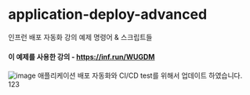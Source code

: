 # application-deploy-advanced
인프런 배포 자동화 강의 예제 명령어 & 스크립트들

#### 이 예제를 사용한 강의 - https://inf.run/WUGDM
![image](https://github.com/lleellee0/application-deploy-advanced/assets/14347593/96691c72-a4d7-4dec-ab1c-1d0d4859fdcb)
애플리케이션 배포 자동화와 CI/CD
test를 위해서 업데이트 하였습니다.
123
